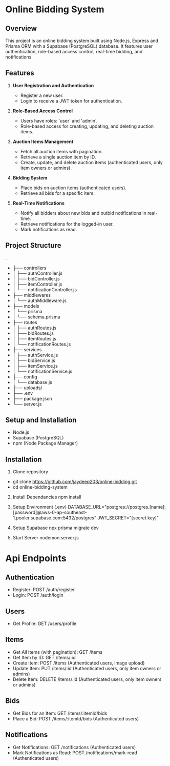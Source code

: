 # Online Bidding System

## Overview

This project is an online bidding system built using Node.js, Express and Prisma ORM with a Supabase (PostgreSQL) database. It features user authentication, role-based access control, real-time bidding, and notifications.

## Features

1. **User Registration and Authentication**
   - Register a new user.
   - Login to receive a JWT token for authentication.

2. **Role-Based Access Control**
   - Users have roles: 'user' and 'admin'.
   - Role-based access for creating, updating, and deleting auction items.

3. **Auction Items Management**
   - Fetch all auction items with pagination.
   - Retrieve a single auction item by ID.
   - Create, update, and delete auction items (authenticated users, only item owners or admins).

4. **Bidding System**
   - Place bids on auction items (authenticated users).
   - Retrieve all bids for a specific item.

5. **Real-Time Notifications**
   - Notify all bidders about new bids and outbid notifications in real-time.
   - Retrieve notifications for the logged-in user.
   - Mark notifications as read.

## Project Structure


.
- ├── controllers
- │   ├── authController.js
- │   ├── bidController.js
- │   ├── itemController.js
- │   └── notificationController.js
- ├── middlewares
- │   └── authMiddleware.js
- ├── models
- │   └── prisma
- │       └── schema.prisma
- ├── routes
- │   ├── authRoutes.js
- │   ├── bidRoutes.js
- │   ├── itemRoutes.js
- │   └── notificationRoutes.js
- ├── services
- │   ├── authService.js
- │   ├── bidService.js
- │   ├── itemService.js
- │   └── notificationService.js
- ├── config
- │   └── database.js
- ├── uploads/
- ├── .env
- ├── package.json
- └── server.js

## Setup and Installation

- Node.js
- Supabase (PostgreSQL)
- npm (Node Package Manager)

## Installation 

1. Clone repository
- git clone https://github.com/jaydeep203/online-bidding.git
- cd online-bidding-system

2. Install Dependancies
npm install

3. Setup Environment (.env)
DATABASE_URL="postgres://postgres.[name]:[password]@aws-0-ap-southeast-1.pooler.supabase.com:5432/postgres"
JWT_SECRET="[secret key]"

4. Setup Supabase
npx prisma migrate dev

5. Start Server
nodemon server.js

# Api Endpoints

## Authentication
- Register: POST /auth/register
- Login: POST /auth/login
## Users
- Get Profile: GET /users/profile
## Items
- Get All Items (with pagination): GET /items
- Get Item by ID: GET /items/:id
- Create Item: POST /items (Authenticated users, image upload)
- Update Item: PUT /items/:id (Authenticated users, only item owners or admins)
- Delete Item: DELETE /items/:id (Authenticated users, only item owners or admins)
## Bids
- Get Bids for an Item: GET /items/:itemId/bids
- Place a Bid: POST /items/:itemId/bids (Authenticated users)
## Notifications
- Get Notifications: GET /notifications (Authenticated users)
- Mark Notifications as Read: POST /notifications/mark-read (Authenticated users)
